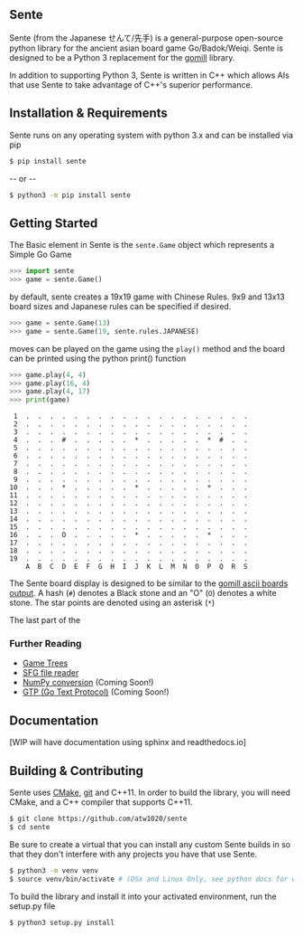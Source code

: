 Sente 
---

Sente (from the Japanese せんて/先手) is a general-purpose
open-source python library for the ancient asian board
game Go/Badok/Weiqi. Sente is designed to be a Python 3
replacement for the [gomill](https://github.com/mattheww/gomill)
library. 

In addition to supporting Python 3, Sente is written in C++
which allows AIs that use Sente to take advantage of C++'s
superior performance.


Installation & Requirements
---

Sente runs on any operating system with python 3.x
and can be installed via pip

```zsh
$ pip install sente
```
-- or --
```zsh
$ python3 -m pip install sente
```

Getting Started
---

The Basic element in Sente is the `sente.Game` object
which represents a Simple Go Game


```python
>>> import sente
>>> game = sente.Game()
```
by default, sente creates a 19x19 game with Chinese Rules.
9x9 and 13x13 board sizes and Japanese rules can be specified if desired.
```python
>>> game = sente.Game(13)
>>> game = sente.Game(19, sente.rules.JAPANESE)
```
moves can be played on the game using the `play()` method
and the board can be printed using the python print() function
```python
>>> game.play(4, 4)
>>> game.play(16, 4)
>>> game.play(4, 17)
>>> print(game)
```
```
 1  .  .  .  .  .  .  .  .  .  .  .  .  .  .  .  .  .  .  .
 2  .  .  .  .  .  .  .  .  .  .  .  .  .  .  .  .  .  .  .
 3  .  .  .  .  .  .  .  .  .  .  .  .  .  .  .  .  .  .  .
 4  .  .  .  #  .  .  .  .  .  *  .  .  .  .  .  *  #  .  .
 5  .  .  .  .  .  .  .  .  .  .  .  .  .  .  .  .  .  .  .
 6  .  .  .  .  .  .  .  .  .  .  .  .  .  .  .  .  .  .  .
 7  .  .  .  .  .  .  .  .  .  .  .  .  .  .  .  .  .  .  .
 8  .  .  .  .  .  .  .  .  .  .  .  .  .  .  .  .  .  .  .
 9  .  .  .  .  .  .  .  .  .  .  .  .  .  .  .  .  .  .  .
10  .  .  .  *  .  .  .  .  .  *  .  .  .  .  .  *  .  .  .
11  .  .  .  .  .  .  .  .  .  .  .  .  .  .  .  .  .  .  .
12  .  .  .  .  .  .  .  .  .  .  .  .  .  .  .  .  .  .  .
13  .  .  .  .  .  .  .  .  .  .  .  .  .  .  .  .  .  .  .
14  .  .  .  .  .  .  .  .  .  .  .  .  .  .  .  .  .  .  .
15  .  .  .  .  .  .  .  .  .  .  .  .  .  .  .  .  .  .  .
16  .  .  .  O  .  .  .  .  .  *  .  .  .  .  .  *  .  .  .
17  .  .  .  .  .  .  .  .  .  .  .  .  .  .  .  .  .  .  .
18  .  .  .  .  .  .  .  .  .  .  .  .  .  .  .  .  .  .  .
19  .  .  .  .  .  .  .  .  .  .  .  .  .  .  .  .  .  .  .
    A  B  C  D  E  F  G  H  I  J  K  L  M  N  O  P  Q  R  S

```
The Sente board display is designed to be similar to the 
[gomill ascii boards output](https://mjw.woodcraft.me.uk/gomill/doc/0.7/ascii_boards.html).
A hash (`#`) denotes a Black stone and an "O" (`O`) 
denotes a white stone. The star points are denoted
using an asterisk (`*`)

The last part of the 

### Further Reading

* [Game Trees]()
* [SFG file reader]()
* [NumPy conversion]() (Coming Soon!)
* [GTP (Go Text Protocol)]() (Coming Soon!)

Documentation
---

[WIP will have documentation using sphinx and 
readthedocs.io]

Building & Contributing
---

Sente uses [CMake](https://cmake.org), [git](https://git-scm.com) and C++11. In order to 
build the library, you will need CMake, and a 
C++ compiler that supports C++11.

```zsh
$ git clone https://github.com/atw1020/sente
$ cd sente
```

Be sure to create a virtual that you can install any
custom Sente builds in so that they don't interfere
with any projects you have that use Sente.

```zsh
$ python3 -m venv venv
$ source venv/bin/activate # (OSx and Linux Only, see python docs for windows)
```

To build the library and install it into your activated
environment, run the setup.py file

```zsh
$ python3 setup.py install
```